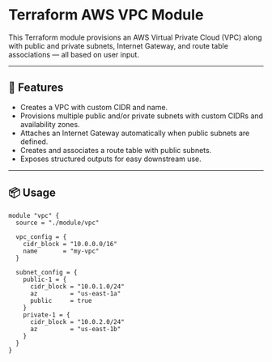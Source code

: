 # Terraform AWS VPC Module

This Terraform module provisions an AWS Virtual Private Cloud (VPC) along with public and private subnets, Internet Gateway, and route table associations — all based on user input.

---

## 🚀 Features

- Creates a VPC with custom CIDR and name.
- Provisions multiple public and/or private subnets with custom CIDRs and availability zones.
- Attaches an Internet Gateway automatically when public subnets are defined.
- Creates and associates a route table with public subnets.
- Exposes structured outputs for easy downstream use.

---

## 📦 Usage

```hcl
module "vpc" {
  source = "./module/vpc"

  vpc_config = {
    cidr_block = "10.0.0.0/16"
    name       = "my-vpc"
  }

  subnet_config = {
    public-1 = {
      cidr_block = "10.0.1.0/24"
      az         = "us-east-1a"
      public     = true
    }
    private-1 = {
      cidr_block = "10.0.2.0/24"
      az         = "us-east-1b"
    }
  }
}
```
